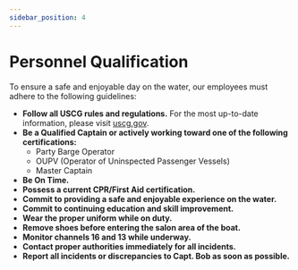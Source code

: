 ```yaml
---
sidebar_position: 4
---
```


# Personnel Qualification


To ensure a safe and enjoyable day on the water, our employees must adhere to the following guidelines:

- **Follow all USCG rules and regulations.** For the most up-to-date information, please visit [uscg.gov](https://www.uscg.gov).
- **Be a Qualified Captain or actively working toward one of the following certifications:**
  - Party Barge Operator
  - OUPV (Operator of Uninspected Passenger Vessels)
  - Master Captain
- **Be On Time.**
- **Possess a current CPR/First Aid certification.**
- **Commit to providing a safe and enjoyable experience on the water.**
- **Commit to continuing education and skill improvement.**
- **Wear the proper uniform while on duty.**
- **Remove shoes before entering the salon area of the boat.**
- **Monitor channels 16 and 13 while underway.**
- **Contact proper authorities immediately for all incidents.**
- **Report all incidents or discrepancies to Capt. Bob as soon as possible.**

